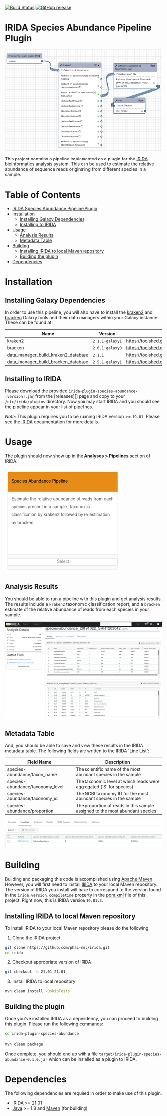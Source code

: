 [![Build Status](https://travis-ci.org/Public-Health-Bioinformatics/irida-plugin-species-abundance.svg?branch=master)](https://travis-ci.org/Public-Health-Bioinformatics/irida-plugin-species-abundance)
[![GitHub release](https://img.shields.io/github/release/public-health-bioinformatics/irida-plugin-species-abundance.svg)](https://github.com/public-health-bioinformatics/irida-plugin-species-abundance/releases/latest)

# IRIDA Species Abundance Pipeline Plugin

![galaxy-workflow-diagram.png][]

This project contains a pipeline implemented as a plugin for the [IRIDA][] bioinformatics analysis system. 
This can be used to estimate the relative abundance of sequence reads originating from different species in a sample.

# Table of Contents

   * [IRIDA Species Abundance Pipeline Plugin](#irida-example-pipeline-plugin)
   * [Installation](#installation)
      * [Installing Galaxy Dependencies](#installing-galaxy-dependencies)
      * [Installing to IRIDA](#installing-to-irida)
   * [Usage](#usage)
      * [Analysis Results](#analysis-results)
      * [Metadata Table](#metadata-table)
   * [Building](#building)
      * [Installing IRIDA to local Maven repository](#installing-irida-to-local-maven-repository)
      * [Building the plugin](#building-the-plugin)
   * [Dependencies](#dependencies)

# Installation

## Installing Galaxy Dependencies

In order to use this pipeline, you will also have to install the [kraken2][] and [bracken][] Galaxy tools and their data 
managers within your Galaxy instance. These can be found at:

| Name                               | Version               | Galaxy Tool                                                                                |
|------------------------------------|-----------------------|--------------------------------------------------------------------------------------------|
| kraken2                            | `2.1.1+galaxy1`       | <https://toolshed.g2.bx.psu.edu/view/iuc/kraken2/e674066930b2>                             |
| bracken                            | `2.6.1+galaxy0`       | <https://toolshed.g2.bx.psu.edu/view/iuc/bracken/b08ac10aed96>                             |
| data_manager_build_kraken2_database| `2.1.1`               | <https://toolshed.g2.bx.psu.edu/view/iuc/data_manager_build_kraken2_database/2f27f3b86827> |
| data_manager_build_bracken_database| `2.5.1+galaxy1`       | <https://toolshed.g2.bx.psu.edu/view/iuc/data_manager_build_bracken_database/3c7d2c84cb09> |

## Installing to IRIDA

Please download the provided `irida-plugin-species-abundance-[version].jar` from the [releases][] page and copy to your 
`/etc/irida/plugins` directory.  Now you may start IRIDA and you should see the pipeline appear in your list of pipelines.

*Note:* This plugin requires you to be running IRIDA version >= `19.01`. Please see the [IRIDA][] documentation for more details.

# Usage

The plugin should now show up in the **Analyses > Pipelines** section of IRIDA.

![plugin-pipeline.png][]  

## Analysis Results

You should be able to run a pipeline with this plugin and get analysis results. The results include a `kraken2` taxonomic
classification report, and a `bracken` estimate of the relative abundance of reads from each species in your sample.

![plugin-results.png][]

## Metadata Table

And, you should be able to save and view these results in the IRIDA metadata table. The following fields are written to
the IRIDA 'Line List':

| Field Name                       | Description                                                                  |
|----------------------------------|------------------------------------------------------------------------------|
| species-abundance/taxon_name     | The scientific name of the most abundant species in the sample               |
| species-abundance/taxonomy_level | The taxonomic level at which reads were aggregated ('S' for species)         |
| species-abundance/taxonomy_id    | The NCBI taxonomy ID for the most abundant species in the sample             |
| species-abundance/proportion     | The proportion of reads in this sample assigned to the most abundant species |


![plugin-metadata.png][]

# Building

Building and packaging this code is accomplished using [Apache Maven][maven]. However, you will first need to install [IRIDA][] to your local Maven repository. The version of IRIDA you install will have to correspond to the version found in the `irida.version.compiletime` property in the [pom.xml][] file of this project. Right now, this is IRIDA version `19.01.3`.

## Installing IRIDA to local Maven repository

To install IRIDA to your local Maven repository please do the following:

1. Clone the IRIDA project

```bash
git clone https://github.com/phac-nml/irida.git
cd irida
```

2. Checkout appropriate version of IRIDA

```bash
git checkout -b 21.01 21.01
```

3. Install IRIDA to local repository

```bash
mvn clean install -DskipTests
```

## Building the plugin

Once you've installed IRIDA as a dependency, you can proceed to building this plugin. Please run the following commands:

```bash
cd irida-plugin-species-abundance

mvn clean package
```

Once complete, you should end up with a file `target/irida-plugin-species-abundance-0.1.0.jar` which can be installed as a plugin to IRIDA.

# Dependencies

The following dependencies are required in order to make use of this plugin.

* [IRIDA][] >= 21.01
* [Java][] >= 1.8 and [Maven][maven] (for building)



[maven]: https://maven.apache.org/
[IRIDA]: http://irida.ca/
[Galaxy]: https://galaxyproject.org/
[Java]: https://www.java.com/
[kraken2]: https://github.com/DerrickWood/kraken2
[bracken]: https://github.com/jenniferlu717/Bracken
[irida-pipeline]: https://irida.corefacility.ca/documentation/developer/tools/pipelines/
[irida-pipeline-galaxy]: https://irida.corefacility.ca/documentation/developer/tools/pipelines/#galaxy-workflow-development
[irida-wf-ga2xml]: https://github.com/phac-nml/irida-wf-ga2xml
[pom.xml]: pom.xml
[workflows-dir]: src/main/resources/workflows
[workflow-structure]: src/main/resources/workflows/0.1.0/irida_workflow_structure.ga
[speciesabundance-plugin-java]: src/main/java/ca/corefacility/bioinformatics/irida/plugins/SpeciesAbundancePlugin.java
[irida-plugin-java]: https://github.com/phac-nml/irida/tree/development/src/main/java/ca/corefacility/bioinformatics/irida/plugins/IridaPlugin.java
[irida-updater]: src/main/java/ca/corefacility/bioinformatics/irida/plugins/SpeciesAbundancePluginUpdater.java
[irida-setup]: https://irida.corefacility.ca/documentation/administrator/index.html
[properties]: https://en.wikipedia.org/wiki/.properties
[messages]: src/main/resources/workflows/0.1.0/messages_en.properties
[maven-min-pom]: https://maven.apache.org/guides/introduction/introduction-to-the-pom.html#Minimal_POM
[pf4j-start]: https://pf4j.org/doc/getting-started.html
[plugin-results.png]: doc/images/plugin-results.png
[plugin-pipeline.png]: doc/images/plugin-pipeline.png
[plugin-metadata.png]: doc/images/plugin-metadata.png
[pipeline-parameters.png]: doc/images/pipeline-parameters.png
[plugin-save-results.png]: doc/images/plugin-save-results.png
[galaxy-workflow-diagram.png]: doc/images/galaxy-workflow-diagram.png
